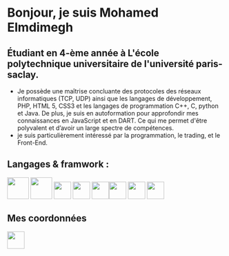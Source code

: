 #  Bonjour, je suis Mohamed Elmdimegh 


## Étudiant en 4-ème année à L'école polytechnique universitaire de l'université paris-saclay.

* Je possède une maîtrise concluante des protocoles des réseaux informatiques (TCP, UDP) ainsi que les langages de développement, PHP, HTML 5, CSS3 et les langages de programmation C++, C, python et Java. De plus, je suis en autoformation pour approfondir mes connaissances en JavaScript et en DART. Ce qui me permet d'être polyvalent et d’avoir un large spectre de compétences.
* je suis particulièrement intéressé par la programmation, le trading, et le Front-End.


## Langages & framwork :

<img src="https://user-images.githubusercontent.com/98128042/177055983-5398ba3a-87d3-4654-b7fb-b663e0bce901.png" width="50" height="50"> <img src="https://user-images.githubusercontent.com/98128042/177056099-5f912892-96eb-4720-91eb-314d92514620.svg" width="50" height="50"> <img src="https://user-images.githubusercontent.com/98128042/177056168-9d334edb-2868-4dc0-bd40-5b8b3ae96b60.svg" width="40" height="40">  <img src="https://user-images.githubusercontent.com/98128042/177056144-b13dca21-482f-4b15-bc26-160264d537de.svg" width="40" height="40"> <img src="https://user-images.githubusercontent.com/98128042/177056199-687fe5db-9e09-4905-9138-ba65e0c3a1a4.svg" width="40" height="40"><img src="https://user-images.githubusercontent.com/98128042/177056748-b128daab-a056-41bf-9480-e120ddb7e15b.png" width="40" height="40"> <img src="https://user-images.githubusercontent.com/98128042/177724820-302bbe62-efcc-4a90-8a46-384d3e5c849e.png" width="40" height="40"> <img src="https://user-images.githubusercontent.com/98128042/177724979-4288af11-0fc5-440f-9569-50209aefcec2.png" width="40" height="40">

## Mes coordonnées

<a href="https://www.linkedin.com/in/mohamed-elmdimegh-155647216/"><img src="https://user-images.githubusercontent.com/98128042/177056614-f2a4065e-c199-4070-b243-eaa20481008b.png"  width="40" height="40"></a>
